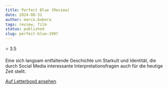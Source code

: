 ```yaml
---
title: Perfect Blue (Review)
date: 2024-08-31
author: marco.bakera
tags: review, film
status: published
slug: perfect-blue-1997
---
```


⭐ 3.5

Eine sich langsam entfaltende Geschichte um Starkult und Identität, die durch Social Media interessante Interpretationsfragen auch für die heutige Zeit stellt.

[Auf Letterboxd ansehen](https://boxd.it/7dUJtn)

